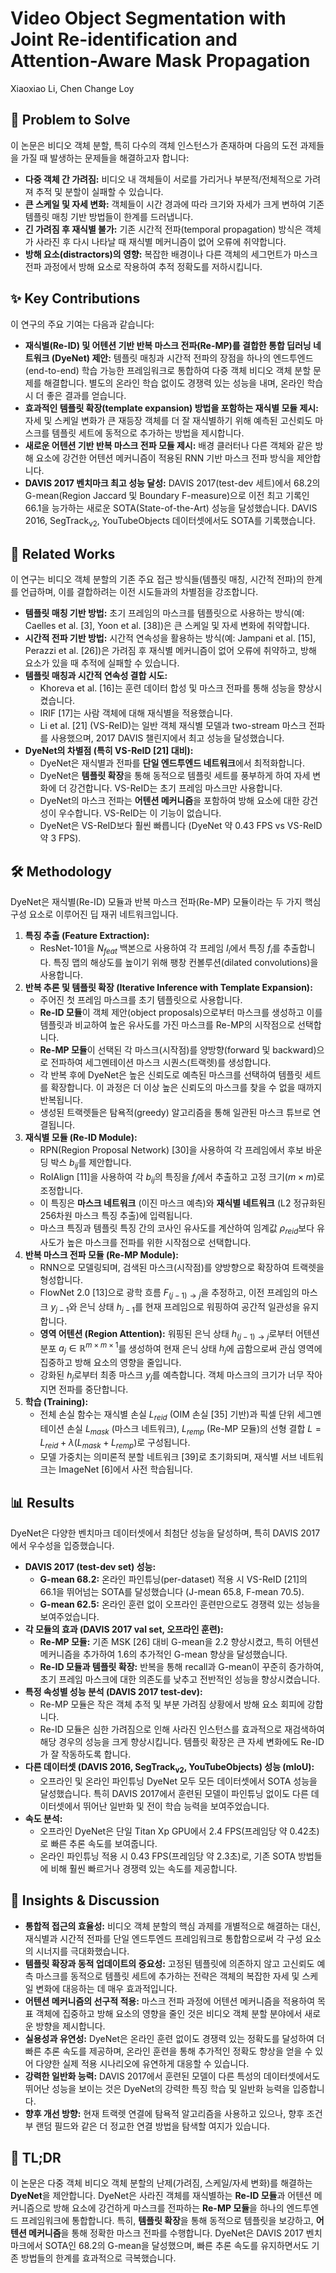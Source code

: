 # Video Object Segmentation with Joint Re-identification and Attention-Aware Mask Propagation

Xiaoxiao Li, Chen Change Loy

## 🧩 Problem to Solve

이 논문은 비디오 객체 분할, 특히 다수의 객체 인스턴스가 존재하며 다음의 도전 과제들을 가질 때 발생하는 문제들을 해결하고자 합니다:

- **다중 객체 간 가려짐:** 비디오 내 객체들이 서로를 가리거나 부분적/전체적으로 가려져 추적 및 분할이 실패할 수 있습니다.
- **큰 스케일 및 자세 변화:** 객체들이 시간 경과에 따라 크기와 자세가 크게 변하여 기존 템플릿 매칭 기반 방법들이 한계를 드러냅니다.
- **긴 가려짐 후 재식별 불가:** 기존 시간적 전파(temporal propagation) 방식은 객체가 사라진 후 다시 나타날 때 재식별 메커니즘이 없어 오류에 취약합니다.
- **방해 요소(distractors)의 영향:** 복잡한 배경이나 다른 객체의 세그먼트가 마스크 전파 과정에서 방해 요소로 작용하여 추적 정확도를 저하시킵니다.

## ✨ Key Contributions

이 연구의 주요 기여는 다음과 같습니다:

- **재식별(Re-ID) 및 어텐션 기반 반복 마스크 전파(Re-MP)를 결합한 통합 딥러닝 네트워크 (DyeNet) 제안:** 템플릿 매칭과 시간적 전파의 장점을 하나의 엔드투엔드(end-to-end) 학습 가능한 프레임워크로 통합하여 다중 객체 비디오 객체 분할 문제를 해결합니다. 별도의 온라인 학습 없이도 경쟁력 있는 성능을 내며, 온라인 학습 시 더 좋은 결과를 얻습니다.
- **효과적인 템플릿 확장(template expansion) 방법을 포함하는 재식별 모듈 제시:** 자세 및 스케일 변화가 큰 재등장 객체를 더 잘 재식별하기 위해 예측된 고신뢰도 마스크를 템플릿 세트에 동적으로 추가하는 방법을 제시합니다.
- **새로운 어텐션 기반 반복 마스크 전파 모듈 제시:** 배경 클러터나 다른 객체와 같은 방해 요소에 강건한 어텐션 메커니즘이 적용된 RNN 기반 마스크 전파 방식을 제안합니다.
- **DAVIS 2017 벤치마크 최고 성능 달성:** DAVIS 2017(test-dev 세트)에서 68.2의 G-mean(Region Jaccard 및 Boundary F-measure)으로 이전 최고 기록인 66.1을 능가하는 새로운 SOTA(State-of-the-Art) 성능을 달성했습니다. DAVIS 2016, SegTrack$_{\text{v2}}$, YouTubeObjects 데이터셋에서도 SOTA를 기록했습니다.

## 📎 Related Works

이 연구는 비디오 객체 분할의 기존 주요 접근 방식들(템플릿 매칭, 시간적 전파)의 한계를 언급하며, 이를 결합하려는 이전 시도들과의 차별점을 강조합니다.

- **템플릿 매칭 기반 방법:** 초기 프레임의 마스크를 템플릿으로 사용하는 방식(예: Caelles et al. [3], Yoon et al. [38])은 큰 스케일 및 자세 변화에 취약합니다.
- **시간적 전파 기반 방법:** 시간적 연속성을 활용하는 방식(예: Jampani et al. [15], Perazzi et al. [26])은 가려짐 후 재식별 메커니즘이 없어 오류에 취약하고, 방해 요소가 있을 때 추적에 실패할 수 있습니다.
- **템플릿 매칭과 시간적 연속성 결합 시도:**
  - Khoreva et al. [16]는 훈련 데이터 합성 및 마스크 전파를 통해 성능을 향상시켰습니다.
  - IRIF [17]는 사람 객체에 대해 재식별을 적용했습니다.
  - Li et al. [21] (VS-ReID)는 일반 객체 재식별 모델과 two-stream 마스크 전파를 사용했으며, 2017 DAVIS 챌린지에서 최고 성능을 달성했습니다.
- **DyeNet의 차별점 (특히 VS-ReID [21] 대비):**
  - DyeNet은 재식별과 전파를 **단일 엔드투엔드 네트워크**에서 최적화합니다.
  - DyeNet은 **템플릿 확장**을 통해 동적으로 템플릿 세트를 풍부하게 하여 자세 변화에 더 강건합니다. VS-ReID는 초기 프레임 마스크만 사용합니다.
  - DyeNet의 마스크 전파는 **어텐션 메커니즘**을 포함하여 방해 요소에 대한 강건성이 우수합니다. VS-ReID는 이 기능이 없습니다.
  - DyeNet은 VS-ReID보다 훨씬 빠릅니다 (DyeNet 약 0.43 FPS vs VS-ReID 약 3 FPS).

## 🛠️ Methodology

DyeNet은 재식별(Re-ID) 모듈과 반복 마스크 전파(Re-MP) 모듈이라는 두 가지 핵심 구성 요소로 이루어진 딥 재귀 네트워크입니다.

1. **특징 추출 (Feature Extraction):**
   - ResNet-101을 $N_{feat}$ 백본으로 사용하여 각 프레임 $I_i$에서 특징 $f_i$를 추출합니다. 특징 맵의 해상도를 높이기 위해 팽창 컨볼루션(dilated convolutions)을 사용합니다.
2. **반복 추론 및 템플릿 확장 (Iterative Inference with Template Expansion):**
   - 주어진 첫 프레임 마스크를 초기 템플릿으로 사용합니다.
   - **Re-ID 모듈**이 객체 제안(object proposals)으로부터 마스크를 생성하고 이를 템플릿과 비교하여 높은 유사도를 가진 마스크를 Re-MP의 시작점으로 선택합니다.
   - **Re-MP 모듈**이 선택된 각 마스크(시작점)를 양방향(forward 및 backward)으로 전파하여 세그멘테이션 마스크 시퀀스(트랙렛)를 생성합니다.
   - 각 반복 후에 DyeNet은 높은 신뢰도로 예측된 마스크를 선택하여 템플릿 세트를 확장합니다. 이 과정은 더 이상 높은 신뢰도의 마스크를 찾을 수 없을 때까지 반복됩니다.
   - 생성된 트랙렛들은 탐욕적(greedy) 알고리즘을 통해 일관된 마스크 튜브로 연결됩니다.
3. **재식별 모듈 (Re-ID Module):**
   - RPN(Region Proposal Network) [30]을 사용하여 각 프레임에서 후보 바운딩 박스 $b_{ij}$를 제안합니다.
   - RoIAlign [11]을 사용하여 각 $b_{ij}$의 특징을 $f_i$에서 추출하고 고정 크기($m \times m$)로 조정합니다.
   - 이 특징은 **마스크 네트워크** (이진 마스크 예측)와 **재식별 네트워크** (L2 정규화된 256차원 마스크 특징 추출)에 입력됩니다.
   - 마스크 특징과 템플릿 특징 간의 코사인 유사도를 계산하여 임계값 $\rho_{reid}$보다 유사도가 높은 마스크를 전파를 위한 시작점으로 선택합니다.
4. **반복 마스크 전파 모듈 (Re-MP Module):**
   - RNN으로 모델링되며, 검색된 마스크(시작점)를 양방향으로 확장하여 트랙렛을 형성합니다.
   - FlowNet 2.0 [13]으로 광학 흐름 $F_{(j-1) \to j}$을 추정하고, 이전 프레임의 마스크 $y_{j-1}$와 은닉 상태 $h_{j-1}$를 현재 프레임으로 워핑하여 공간적 일관성을 유지합니다.
   - **영역 어텐션 (Region Attention):** 워핑된 은닉 상태 $h_{(j-1) \to j}$로부터 어텐션 분포 $a_j \in \mathbb{R}^{m \times m \times 1}$를 생성하여 현재 은닉 상태 $h_j$에 곱함으로써 관심 영역에 집중하고 방해 요소의 영향을 줄입니다.
   - 강화된 $h_j$로부터 최종 마스크 $y_j$를 예측합니다. 객체 마스크의 크기가 너무 작아지면 전파를 중단합니다.
5. **학습 (Training):**
   - 전체 손실 함수는 재식별 손실 $L_{reid}$ (OIM 손실 [35] 기반)과 픽셀 단위 세그멘테이션 손실 $L_{mask}$ (마스크 네트워크), $L_{remp}$ (Re-MP 모듈)의 선형 결합 $L = L_{reid} + \lambda(L_{mask} + L_{remp})$로 구성됩니다.
   - 모델 가중치는 의미론적 분할 네트워크 [39]로 초기화되며, 재식별 서브 네트워크는 ImageNet [6]에서 사전 학습됩니다.

## 📊 Results

DyeNet은 다양한 벤치마크 데이터셋에서 최첨단 성능을 달성하며, 특히 DAVIS 2017에서 우수성을 입증했습니다.

- **DAVIS 2017 (test-dev set) 성능:**
  - **G-mean 68.2:** 온라인 파인튜닝(per-dataset) 적용 시 VS-ReID [21]의 66.1을 뛰어넘는 SOTA를 달성했습니다 (J-mean 65.8, F-mean 70.5).
  - **G-mean 62.5:** 온라인 훈련 없이 오프라인 훈련만으로도 경쟁력 있는 성능을 보여주었습니다.
- **각 모듈의 효과 (DAVIS 2017 val set, 오프라인 훈련):**
  - **Re-MP 모듈:** 기존 MSK [26] 대비 G-mean을 2.2 향상시켰고, 특히 어텐션 메커니즘을 추가하여 1.6의 추가적인 G-mean 향상을 달성했습니다.
  - **Re-ID 모듈과 템플릿 확장:** 반복을 통해 recall과 G-mean이 꾸준히 증가하여, 초기 프레임 마스크에 대한 의존도를 낮추고 전반적인 성능을 향상시켰습니다.
- **특정 속성별 성능 분석 (DAVIS 2017 test-dev):**
  - Re-MP 모듈은 작은 객체 추적 및 부분 가려짐 상황에서 방해 요소 회피에 강합니다.
  - Re-ID 모듈은 심한 가려짐으로 인해 사라진 인스턴스를 효과적으로 재검색하여 해당 경우의 성능을 크게 향상시킵니다. 템플릿 확장은 큰 자세 변화에도 Re-ID가 잘 작동하도록 합니다.
- **다른 데이터셋 (DAVIS 2016, SegTrack$_{\text{v2}}$, YouTubeObjects) 성능 (mIoU):**
  - 오프라인 및 온라인 파인튜닝 DyeNet 모두 모든 데이터셋에서 SOTA 성능을 달성했습니다. 특히 DAVIS 2017에서 훈련된 모델이 파인튜닝 없이도 다른 데이터셋에서 뛰어난 일반화 및 전이 학습 능력을 보여주었습니다.
- **속도 분석:**
  - 오프라인 DyeNet은 단일 Titan Xp GPU에서 2.4 FPS(프레임당 약 0.42초)로 빠른 추론 속도를 보여줍니다.
  - 온라인 파인튜닝 적용 시 0.43 FPS(프레임당 약 2.3초)로, 기존 SOTA 방법들에 비해 훨씬 빠르거나 경쟁력 있는 속도를 제공합니다.

## 🧠 Insights & Discussion

- **통합적 접근의 효율성:** 비디오 객체 분할의 핵심 과제를 개별적으로 해결하는 대신, 재식별과 시간적 전파를 단일 엔드투엔드 프레임워크로 통합함으로써 각 구성 요소의 시너지를 극대화했습니다.
- **템플릿 확장과 동적 업데이트의 중요성:** 고정된 템플릿에 의존하지 않고 고신뢰도 예측 마스크를 동적으로 템플릿 세트에 추가하는 전략은 객체의 복잡한 자세 및 스케일 변화에 대응하는 데 매우 효과적입니다.
- **어텐션 메커니즘의 선구적 적용:** 마스크 전파 과정에 어텐션 메커니즘을 적용하여 목표 객체에 집중하고 방해 요소의 영향을 줄인 것은 비디오 객체 분할 분야에서 새로운 방향을 제시합니다.
- **실용성과 유연성:** DyeNet은 온라인 훈련 없이도 경쟁력 있는 정확도를 달성하여 더 빠른 추론 속도를 제공하며, 온라인 훈련을 통해 추가적인 정확도 향상을 얻을 수 있어 다양한 실제 적용 시나리오에 유연하게 대응할 수 있습니다.
- **강력한 일반화 능력:** DAVIS 2017에서 훈련된 모델이 다른 특성의 데이터셋에서도 뛰어난 성능을 보이는 것은 DyeNet의 강력한 특징 학습 및 일반화 능력을 입증합니다.
- **향후 개선 방향:** 현재 트랙렛 연결에 탐욕적 알고리즘을 사용하고 있으나, 향후 조건부 랜덤 필드와 같은 더 정교한 연결 방법을 탐색할 여지가 있습니다.

## 📌 TL;DR

이 논문은 다중 객체 비디오 객체 분할의 난제(가려짐, 스케일/자세 변화)를 해결하는 **DyeNet**을 제안합니다. DyeNet은 사라진 객체를 재식별하는 **Re-ID 모듈**과 어텐션 메커니즘으로 방해 요소에 강건하게 마스크를 전파하는 **Re-MP 모듈**을 하나의 엔드투엔드 프레임워크에 통합합니다. 특히, **템플릿 확장**을 통해 동적으로 템플릿을 보강하고, **어텐션 메커니즘**을 통해 정확한 마스크 전파를 수행합니다. DyeNet은 DAVIS 2017 벤치마크에서 SOTA인 68.2의 G-mean을 달성했으며, 빠른 추론 속도를 유지하면서도 기존 방법들의 한계를 효과적으로 극복했습니다.
